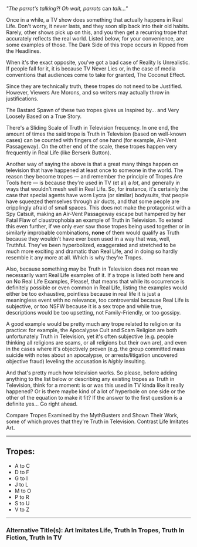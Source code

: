 _"The parrot's talking?! Oh wait, parrots_ can _talk..."_

Once in a while, a TV show does something that actually happens in Real Life. Don't worry, it never lasts, and they soon slip back into their old habits. Rarely, other shows pick up on this, and you then get a recurring trope that accurately reflects the real world. Listed below, for your convenience, are some examples of those. The Dark Side of this trope occurs in Ripped from the Headlines.

When it's the exact opposite, you've got a bad case of Reality Is Unrealistic. If people fall for it, it is because TV Never Lies or, in the case of media conventions that audiences come to take for granted, The Coconut Effect.

Since they are technically truth, these tropes do not need to be Justified. However, Viewers Are Morons, and so writers may actually throw in justifications.

The Bastard Spawn of these two tropes gives us Inspired by… and Very Loosely Based on a True Story.

There's a Sliding Scale of Truth in Television frequency. In one end, the amount of times the said trope is Truth in Television (based on well-known cases) can be counted with fingers of one hand (for example, Air-Vent Passageway). On the other end of the scale, these tropes happen very frequently in Real Life (like Berserk Button).

Another way of saying the above is that a great many things happen on television that have happened at least once to someone in the world. The reason they become tropes — and remember the principle of Tropes Are Tools here — is because they're used in TV (et al) a _lot_, and generally in ways that wouldn't mesh well in Real Life. So, for instance, it's certainly the case that special agents have worn Lycra (or similar) bodysuits, that people have squeezed themselves through air ducts, and that some people are cripplingly afraid of small spaces. This does not make the protagonist with a Spy Catsuit, making an Air-Vent Passageway escape but hampered by her Fatal Flaw of claustrophobia an example of Truth in Television. To extend this even further, if we only ever saw those tropes being used together or in similarly improbable combinations, **none** of them would qualify as Truth because they wouldn't have ever been used in a way that was, well, Truthful. They've been hyperbolized, exaggerated and stretched to be much more exciting and dramatic than Real Life, and in doing so hardly resemble it any more at all. Which is why they're Tropes.

Also, because something may be Truth in Television does not mean we necessarily want Real Life examples of it. If a trope is listed both here and on No Real Life Examples, Please!, that means that while its occurrence is definitely possible or even common in Real Life, listing the examples would either be too exhaustive, pointless because in real life it is just a meaningless event with no relevance, too controversial because Real Life is subjective, or too NSFW because it is a sex trope and while true, descriptions would be too upsetting, not Family-Friendly, or too gossipy.

A good example would be pretty much any trope related to religion or its practice: for example, the Apocalypse Cult and Scam Religion are both unfortunately Truth in Television, yet it's often subjective (e.g. people thinking all religions are scams, or all religions but their own are), and even in the cases where it's objectively proven (e.g. the group committed mass suicide with notes about an apocalypse, or arrests/litigation uncovered objective fraud) leveling the accusation is _highly_ insulting.

And that's pretty much how television works. So please, before adding anything to the list below or describing any existing tropes as Truth in Television, think for a moment: is or was this used in TV kinda like it really happened? Or is there maybe kind of a lot of hyperbole on one side or the other of the equation to make it fit? If the answer to the first question is a definite yes... Go right ahead.

Compare Tropes Examined by the MythBusters and Shown Their Work, some of which proves that they're Truth in Television. Contrast Life Imitates Art.

___

## Tropes:

-   A to C
-   D to F
-   G to I
-   J to L
-   M to O
-   P to R
-   S to U
-   V to Z

___

### **Alternative Title(s):** Art Imitates Life, Truth In Tropes, Truth In Fiction, Truth In TV